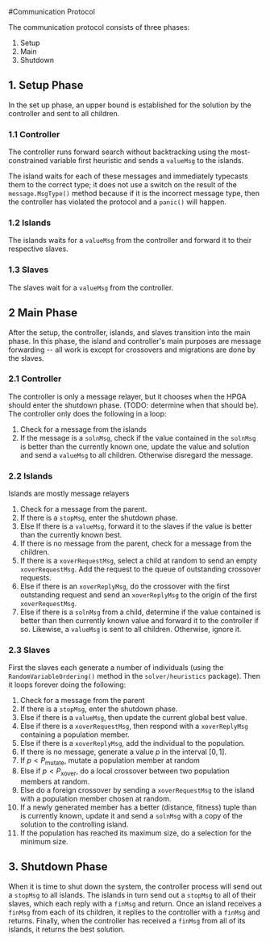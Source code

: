 #Communication Protocol

The communication protocol consists of three phases:
 
 1. Setup
 2. Main
 3. Shutdown

## 1. Setup Phase

In the set up phase, an upper bound is established for the solution by the controller and sent to all children.

### 1.1 Controller
The controller runs forward search without backtracking using the most-constrained variable first heuristic and sends a `valueMsg` to the islands.
    
The island waits for each of these messages and immediately typecasts them to the correct type; it does not use a switch on the result of the `message.MsgType()` method because if it is the incorrect message type, then the controller has violated the protocol and a `panic()` will happen.

### 1.2 Islands
The islands waits for a `valueMsg` from the controller and forward it to their respective slaves.

### 1.3 Slaves
The slaves wait for a `valueMsg` from the controller.

## 2 Main Phase
After the setup, the controller, islands, and slaves transition into the main phase. In this phase, the island and controller's main purposes are message forwarding -- all work is except for crossovers and migrations are done by the slaves.

### 2.1 Controller
The controller is only a message relayer, but it chooses when the HPGA should enter the shutdown phase. (TODO: determine when that should be). The controller only does the following in a loop:

 1. Check for a message from the islands
  1. If the message is a `solnMsg`, check if the value contained in the `solnMsg` is better than the currently known one, update the value and solution and send a `valueMsg` to all children. Otherwise disregard the message.



### 2.2 Islands
Islands are mostly message relayers

 1. Check for a message from the parent.
  1. If there is a `stopMsg`, enter the shutdown phase.
  2. Else If there is a `valueMsg`, forward it to the slaves if the value is better than the currently known best.
 2. If there is no message from the parent, check for a message from the children.
  1. If there is a `xoverRequestMsg`, select a child at random to send an empty `xoverRequestMsg`. Add the request to the queue of outstanding crossover requests.
  2. Else if there is an `xoverReplyMsg`, do the crossover with the first outstanding request and send an `xoverReplyMsg` to the origin of the first `xoverRequestMsg`.
  3. Else if there is a `solnMsg` from a child, determine if the value contained is better than then currently known value and forward it to the controller if so. Likewise, a `valueMsg` is sent to all children. Otherwise, ignore it.

### 2.3 Slaves
First the slaves each generate a number of individuals (using the `RandomVariableOrdering()` method in the `solver/heuristics` package). Then it loops forever doing the following:

 1. Check for a message from the parent
  1. If there is a `stopMsg`, enter the shutdown phase.
  2. Else if there is a `valueMsg`, then update the current global best value.
  3. Else if there is a `xoverRequestMsg`, then respond with a `xoverReplyMsg` containing a population member.
  4. Else if there is a `xoverReplyMsg`, add the individual to the population.
 2. If there is no message, generate a value $p$ in the interval $[0, 1]$.
  1. If $p < P_\mathrm{mutate}$, mutate a population member at random
  2. Else if $p < P_\mathrm{xover}$, do a local crossover between two population members at random.
  3. Else do a foreign crossover by sending a `xoverRequestMsg` to the island with a population member chosen at random.
  4. If a newly generated member has a better (distance, fitness) tuple than is currently known, update it and send a `solnMsg` with a copy of the solution to the controlling island.
 3. If the population has reached its maximum size, do a selection for the minimum size.


## 3. Shutdown Phase
When it is time to shut down the system, the controller process will send out a `stopMsg` to all islands. The islands in turn send out a `stopMsg` to all of their slaves, which each reply with a `finMsg` and return. Once an island receives a `finMsg` from each of its children, it replies to the controller with a `finMsg` and returns. Finally, when the controller has received a `finMsg` from all of its islands, it returns the best solution.

